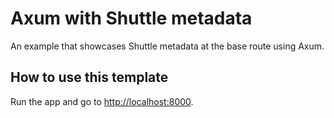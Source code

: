 # Axum with Shuttle metadata

An example that showcases Shuttle metadata at the base route using Axum.

## How to use this template

Run the app and go to <http://localhost:8000>.

